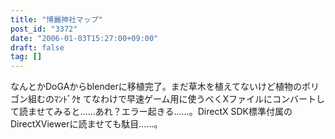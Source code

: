 ```yaml
---
title: "博麗神社マップ"
post_id: "3372"
date: "2006-01-03T15:27:00+09:00"
draft: false
tag: []
---
```



なんとかDoGAからblenderに移植完了。まだ草木を植えてないけど植物のポリゴン組むのﾏﾝﾄﾞｸｾ てなわけで早速ゲーム用に使うべくXファイルにコンバートして読ませてみると……あれ？エラー起きる……。DirectX SDK標準付属のDirectXViewerに読ませても駄目……。
